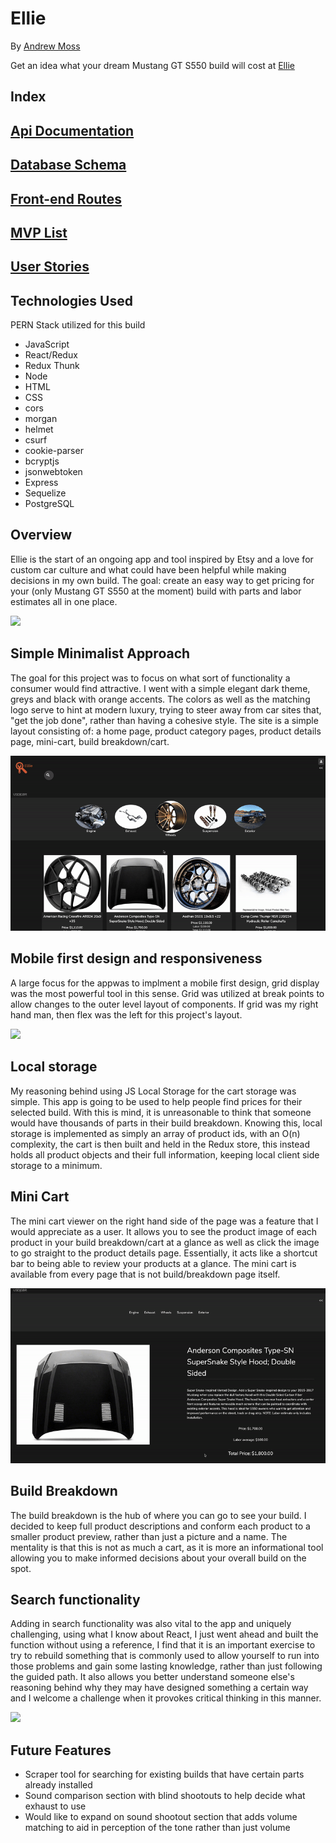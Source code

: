 # Ellie

By [Andrew Moss](https://github.com/aMoss5150)

Get an idea what your dream Mustang GT S550 build will cost at [Ellie](https://ellie-deploy.herokuapp.com/)


## Index

##  [Api Documentation](https://github.com/aMoss5150/Ellie-The-Etsy-Clone/wiki/Api-Documentation)
## [Database Schema](https://github.com/aMoss5150/Ellie-The-Etsy-Clone/wiki/Database-Schema)
##  [Front-end Routes](https://github.com/aMoss5150/Ellie-The-Etsy-Clone/wiki/Front-End-Routes)
## [MVP List](https://github.com/aMoss5150/Ellie-The-Etsy-Clone/wiki/MVP-List)
## [User Stories](https://github.com/aMoss5150/Ellie-The-Etsy-Clone/wiki/User-Stories)

## Technologies Used

PERN Stack utilized for this build

- JavaScript
- React/Redux
- Redux Thunk
- Node
- HTML
- CSS
- cors
- morgan
- helmet
- csurf
- cookie-parser
- bcryptjs
- jsonwebtoken
- Express
- Sequelize
- PostgreSQL

## Overview

Ellie is the start of an ongoing app and tool inspired by Etsy and a love for custom car culture and what could have been helpful while making decisions in my own build. The goal: create an easy way to get pricing for your (only Mustang GT S550 at the moment) build with parts and labor estimates all in one place. 

![](assets/main-scroll800.gif)

## Simple Minimalist Approach

The goal for this project was to focus on what sort of functionality a consumer would find attractive. I went with a simple elegant dark theme, greys and black with orange accents. The colors as well as the matching logo serve to hint at modern luxury, trying to steer away from car sites that, "get the job done", rather than having a cohesive style. The site is a simple layout consisting of: a home page, product category pages, product details page, mini-cart, build breakdown/cart.

![](assets/prod-review800.gif)

## Mobile first design and responsiveness

A large focus for the appwas to implment a mobile first design, grid display was the most powerful tool in this sense. Grid was utilized at break points to allow changes to the outer level layout of components. If grid was my right hand man, then flex was the left for this project's layout. 

![](assets/resize800.gif)

## Local storage

My reasoning behind using JS Local Storage for the cart storage was simple. This app is going to be used to help people find prices for their selected build. With this is mind, it is unreasonable to think that someone would have thousands of parts in their build breakdown. Knowing this, local storage is implemented as simply an array of product ids, with an O(n) complexity, the cart is then built and held in the Redux store, this instead holds all product objects and their full information, keeping local client side storage to a minimum. 

## Mini Cart

The mini cart viewer on the right hand side of the page was a feature that I would appreciate as a user. It allows you to see the product image of each product in your build breakdown/cart at a glance as well as click the image to go straight to the product details page. Essentially, it acts like a shortcut bar to being able to review your products at a glance. The mini cart is available from every page that is not build/breakdown page itself.

![](assets/mini-cart-use800.gif)

## Build Breakdown

The build breakdown is the hub of where you can go to see your build. I decided to keep full product descriptions and conform each product to a smaller product preview, rather than just a picture and a name. The mentality is that this is not as much a cart, as it is more an informational tool allowing you to make informed decisions about your overall build on the spot. 

## Search functionality

Adding in search functionality was also vital to the app and uniquely challenging, using what I know about React, I just went ahead and built the function without using a reference, I find that it is an important exercise to try to rebuild something that is commonly used to allow yourself to run into those problems and gain some lasting knowledge, rather than just following the guided path. It also allows you better understand someone else's reasoning behind why they may have designed something a certain way and I welcome a challenge when it provokes critical thinking in this manner.

![](assets/search-func800.gif)

## Future Features

- Scraper tool for searching for existing builds that have certain parts already installed
- Sound comparison section with blind shootouts to help decide what exhaust to use
- Would like to expand on sound shootout section that adds volume matching to aid in perception of the tone rather than just volume

